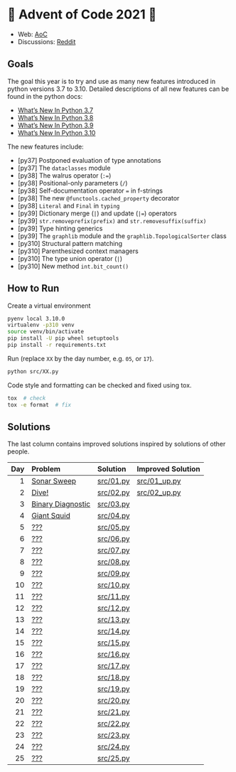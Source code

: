 # 🎄 Advent of Code 2021 🎄

* Web: [AoC](https://adventofcode.com/2021)
* Discussions: [Reddit](https://www.reddit.com/r/adventofcode)

## Goals
The goal this year is to try and use as many new features introduced
in python versions 3.7 to 3.10. Detailed descriptions of all new features
can be found in the python docs:
* [What’s New In Python 3.7](https://docs.python.org/3/whatsnew/3.7.html)
* [What’s New In Python 3.8](https://docs.python.org/3/whatsnew/3.8.html)
* [What’s New In Python 3.9](https://docs.python.org/3/whatsnew/3.9.html)
* [What’s New In Python 3.10](https://docs.python.org/3/whatsnew/3.10.html)

The new features include:
* [py37] Postponed evaluation of type annotations
* [py37] The `dataclasses` module
* [py38] The walrus operator (`:=`)
* [py38] Positional-only parameters (`/`)
* [py38] Self-documentation operator `=` in f-strings
* [py38] The new `@functools.cached_property` decorator
* [py38] `Literal` and `Final` in `typing`
* [py39] Dictionary merge (`|`) and update (`|=`) operators
* [py39] `str.removeprefix(prefix)` and `str.removesuffix(suffix)`
* [py39] Type hinting generics
* [py39] The `graphlib` module and the `graphlib.TopologicalSorter` class
* [py310] Structural pattern matching
* [py310] Parenthesized context managers
* [py310] The type union operator (`|`)
* [py310] New method `int.bit_count()`

## How to Run
Create a virtual environment
```bash
pyenv local 3.10.0
virtualenv -p310 venv
source venv/bin/activate
pip install -U pip wheel setuptools
pip install -r requirements.txt
```

Run (replace `XX` by the day number, e.g. `05`, or `17`).
```bash
python src/XX.py
```

Code style and formatting can be checked and fixed using tox.
```bash
tox  # check
tox -e format  # fix
```

## Solutions
The last column contains improved solutions inspired by solutions of other people.

| Day | Problem                                                  | Solution               | Improved Solution            |
|----:|:---------------------------------------------------------|:-----------------------|:-----------------------------|
|   1 | [Sonar Sweep](https://adventofcode.com/2021/day/1)       | [src/01.py](src/01.py) | [src/01_up.py](src/01_up.py) |
|   2 | [Dive!](https://adventofcode.com/2021/day/2)             | [src/02.py](src/02.py) | [src/02_up.py](src/02_up.py) |
|   3 | [Binary Diagnostic](https://adventofcode.com/2021/day/3) | [src/03.py](src/03.py) |                              |
|   4 | [Giant Squid](https://adventofcode.com/2021/day/4)       | [src/04.py](src/04.py) |                              |
|   5 | [???](https://adventofcode.com/2021/day/5)               | [src/05.py](src/05.py) |                              |
|   6 | [???](https://adventofcode.com/2021/day/6)               | [src/06.py](src/06.py) |                              |
|   7 | [???](https://adventofcode.com/2021/day/7)               | [src/07.py](src/07.py) |                              |
|   8 | [???](https://adventofcode.com/2021/day/8)               | [src/08.py](src/08.py) |                              |
|   9 | [???](https://adventofcode.com/2021/day/9)               | [src/09.py](src/09.py) |                              |
|  10 | [???](https://adventofcode.com/2021/day/10)              | [src/10.py](src/10.py) |                              |
|  11 | [???](https://adventofcode.com/2021/day/11)              | [src/11.py](src/11.py) |                              |
|  12 | [???](https://adventofcode.com/2021/day/12)              | [src/12.py](src/12.py) |                              |
|  13 | [???](https://adventofcode.com/2021/day/13)              | [src/13.py](src/13.py) |                              |
|  14 | [???](https://adventofcode.com/2021/day/14)              | [src/14.py](src/14.py) |                              |
|  15 | [???](https://adventofcode.com/2021/day/15)              | [src/15.py](src/15.py) |                              |
|  16 | [???](https://adventofcode.com/2021/day/16)              | [src/16.py](src/16.py) |                              |
|  17 | [???](https://adventofcode.com/2021/day/17)              | [src/17.py](src/17.py) |                              |
|  18 | [???](https://adventofcode.com/2021/day/18)              | [src/18.py](src/18.py) |                              |
|  19 | [???](https://adventofcode.com/2021/day/19)              | [src/19.py](src/19.py) |                              |
|  20 | [???](https://adventofcode.com/2021/day/20)              | [src/20.py](src/20.py) |                              |
|  21 | [???](https://adventofcode.com/2021/day/21)              | [src/21.py](src/21.py) |                              |
|  22 | [???](https://adventofcode.com/2021/day/22)              | [src/22.py](src/22.py) |                              |
|  23 | [???](https://adventofcode.com/2021/day/23)              | [src/23.py](src/23.py) |                              |
|  24 | [???](https://adventofcode.com/2021/day/24)              | [src/24.py](src/24.py) |                              |
|  25 | [???](https://adventofcode.com/2021/day/25)              | [src/25.py](src/25.py) |                              |
